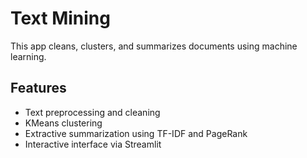 # Text Mining
This app cleans, clusters, and summarizes documents using machine learning.

## Features
- Text preprocessing and cleaning
- KMeans clustering
- Extractive summarization using TF-IDF and PageRank
- Interactive interface via Streamlit
